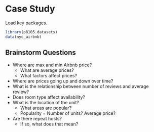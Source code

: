 Case Study
================

Load key packages.

``` r
library(p8105.datasets)
data(nyc_airbnb)
```

## Brainstorm Questions

- Where are max and min Airbnb price?
  - What are average prices?
  - What factors affect prices?
- Where are prices going up and down over time?
- What is the relationship between number of reviews and average review?
- Does room type affect availability?
- What is the location of the unit?
  - What areas are popular?
  - Popularity = Number of units? Average price?
- Are there repeat hosts?
  - If so, what does that mean?
